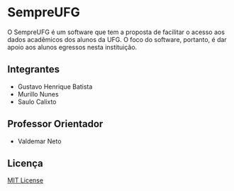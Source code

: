 # SempreUFG

O SempreUFG é um software que tem a proposta de facilitar o acesso aos dados acadêmicos dos alunos da UFG. O foco do software, portanto, é dar apoio aos alunos egressos nesta instituição.

## Integrantes
* Gustavo Henrique Batista
* Murillo Nunes
* Saulo Calixto
## Professor Orientador
* Valdemar Neto


## Licença

 [MIT License](https://raw.githubusercontent.com/saulocalixto/Arquitetura-SempreUFG/master/LICENSE?token=AToqX04caRGkblS08vGx9pPaThtpMYRSks5bDTAQwA%3D%3D)
